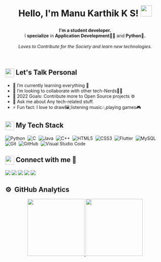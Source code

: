 <h1><p align="center">Hello, I'm Manu Karthik K S! <img src="https://media.giphy.com/media/hvRJCLFzcasrR4ia7z/giphy.gif" width="35px"></h1></a></p>

<p align="center"><b>I'm a student developer.</b><br/>I <b>specialize</b> in <b>Application Development👩‍💻</b> and <b>Python🐍.</b><br><br> <i>Loves to Contribute for the Society and learn new technologies.</i><br></p><br/>

<summary><h2><img src="https://emojis.slackmojis.com/emojis/images/1453406830/264/success-kid.png?1453406830" align="center"
                width="28" /> Let's Talk Personal</h2></summary>

- 🌱 I’m currently learning everything 🤣
- 👯 I’m looking to collaborate with other tech-Nerds👩‍💻
- 🥅 2022 Goals: Contribute more to Open Source projects ⚙
- 💬 Ask me about  Any tech-related stuff.
- ⚡ Fun fact: I love to draw🖼,listening music🎶,playing games🎮

<summary><h2><img src="https://emojis.slackmojis.com/emojis/images/1471045839/792/computer.gif?1471045839" align="center"
                width="28" /> My Tech Stack</h2> </summary>
          
![Python](https://img.shields.io/badge/Python-3776AB?flat&logo=python&logoColor=white)&nbsp;
![C](https://img.shields.io/badge/C-00599C?flat&logo=c&logoColor=white)&nbsp;
![Java](https://img.shields.io/badge/Java-ED8B00?flat&logo=java&logoColor=white)&nbsp;
![C++](https://img.shields.io/badge/C%2B%2B-00599C?flat&logo=c%2B%2B&logoColor=white)&nbsp;
![HTML5](https://img.shields.io/badge/HTML5-E34F26?flat&logo=html5&logoColor=white)&nbsp;
![CSS3](https://img.shields.io/badge/CSS3-1572B6?flat&logo=css3&logoColor=white)&nbsp;
![Flutter](https://img.shields.io/badge/Flutter-02569B?flat&logo=flutter&logoColor=white)&nbsp;
![MySQL](https://img.shields.io/badge/MySQL-00000F?flat&logo=mysql&logoColor=white)&nbsp;
![Git](https://img.shields.io/badge/Git-F05032?flat&logo=git&logoColor=white)&nbsp;
![GitHub](https://img.shields.io/badge/-GitHub-05122A?style=flat&logo=github)&nbsp;
![Visual Studio Code](https://img.shields.io/badge/-Visual%20Studio%20Code-05122A?style=flat&logo=visual-studio-code&logoColor=007ACC)&nbsp;
<br>

<summary><h2><img src="https://emojis.slackmojis.com/emojis/images/1605722420/11386/among_us_orange_dance.gif?1605722420" align="center"
                width="28" /> Connect with me 📶</h2></summary>

<p align = "center">
  
[<img src="https://img.shields.io/badge/Gmail-D14836?style=for-the-badge&logo=gmail&logoColor=white" />](mailto:manukarthik097@gmail.com)
[<img src="https://img.shields.io/badge/linkedin-%230077B5.svg?&style=for-the-badge&logo=linkedin&logoColor=white" />](https://www.linkedin.com/in/manu-karthik-k-s/)
[<img src = "https://img.shields.io/badge/instagram-%23E4405F.svg?&style=for-the-badge&logo=instagram&logoColor=white">](https://www.instagram.com/manugourisankaram/)
[<img src = "https://img.shields.io/badge/WhatsApp-25D366?style=for-the-badge&logo=whatsapp&logoColor=white">](https://api.whatsapp.com/send?phone=9496699207&text=Chat%20with%20Manu)
[<img src="https://img.shields.io/badge/facebook-%231877F2.svg?&style=for-the-badge&logo=facebook&logoColor=white" />](https://www.facebook.com/manu.karthik.3388)


</p>

<summary><h2>⚙️ &nbsp;GitHub Analytics</h2></summary>

<p align="center">
<a href="https://github.com/MANU-KARTHIK-K-S/">
  <img height="180em" src="https://github-readme-stats-eight-theta.vercel.app/api?username=MANU-KARTHIK-K-S&show_icons=true&theme=algolia&include_all_commits=true&count_private=true"/>
  <img height="180em" src="https://github-readme-stats-eight-theta.vercel.app/api/top-langs/?username=MANU-KARTHIK-K-S&layout=compact&langs_count=8&theme=algolia"/>
</a>
</p>

<!---
MANU-KARTHIK-K-S/MANU-KARTHIK-K-S is a ✨ special ✨ repository because its `README.md` (this file) appears on your GitHub profile.
You can click the Preview link to take a look at your changes.
--->
